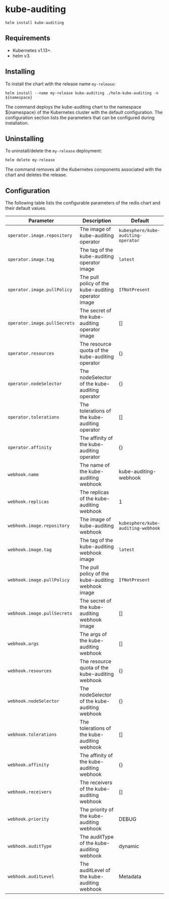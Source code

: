 # kube-auditing

```console
helm install kube-auditing
```

## Requirements

- Kubernetes v1.13+.
- helm v3.

## Installing

To install the chart with the release name `my-release`:

```console
helm install --name my-release kube-auditing ./helm-kube-auditing -n ${namespace}
```

The command deploys the kube-auditing chart to the namespace ${namespace} of the Kubernetes cluster with the default configuration. The configuration section lists the parameters that can be configured during installation.

## Uninstalling

To uninstall/delete the `my-release` deployment:

```console
helm delete my-release
```

The command removes all the Kubernetes components associated with the chart and deletes the release.

## Configuration

The following table lists the configurable parameters of the redis chart and their default values.

| Parameter                    | Description                                         | Default                             |
|------------------------------|-----------------------------------------------------|-------------------------------------|
| `operator.image.repository`  | The image of kube-auditing operator                 | `kubesphere/kube-auditing-operator` |
| `operator.image.tag`         | The tag of the kube-auditing operator image         | `latest`                            |
| `operator.image.pullPolicy`  | The pull policy of the kube-auditing operator image | `IfNotPresent`                      |
| `operator.image.pullSecrets` | The secret of the kube-auditing operator image      | []                                  |
| `operator.resources`         | The resource quota of the kube-auditing operator    | {}                                  |
| `operator.nodeSelector`      | The nodeSelector of the kube-auditing operator      | {}                                  |
| `operator.tolerations`       | The tolerations of the kube-auditing operator       | []                                  |
| `operator.affinity`          | The affinity of the kube-auditing operator          | {}                                  |
| `webhook.name`               | The name of the kube-auditing webhook               | kube-auditing-webhook               |
| `webhook.replicas`           | The replicas of the kube-auditing webhook           | 1                                   |
| `webhook.image.repository`   | The image of kube-auditing webhook                  | `kubesphere/kube-auditing-webhook`  |
| `webhook.image.tag`          | The tag of the kube-auditing webhook image          | `latest`                            |
| `webhook.image.pullPolicy`   | The pull policy of the kube-auditing webhook image  | `IfNotPresent`                      |
| `webhook.image.pullSecrets`  | The secret of the kube-auditing webhook image       | []                                  |
| `webhook.args`               | The args of the kube-auditing webhook               | []                                  |
| `webhook.resources`          | The resource quota of the kube-auditing webhook     | {}                                  |
| `webhook.nodeSelector`       | The nodeSelector of the kube-auditing webhook       | {}                                  |
| `webhook.tolerations`        | The tolerations of the kube-auditing webhook        | []                                  |
| `webhook.affinity`           | The affinity of the kube-auditing webhook           | {}                                  |
| `webhook.receivers`          | The receivers of the kube-auditing webhook          | []                                  |
| `webhook.priority`           | The priority of the kube-auditing webhook           | DEBUG                               |
| `webhook.auditType`          | The auditType of the kube-auditing webhook          | dynamic                             |
| `webhook.auditLevel`         | The auditLevel of the kube-auditing webhook         | Metadata                            |
